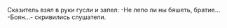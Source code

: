   Сказитель взял в руки гусли и запел:
-Не лепо ли ны бяшеть, братие...
-Боян...- скривились слушатели.    